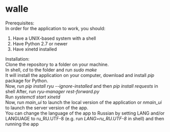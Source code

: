 # walle

Prerequisites:  
In order for the application to work, you should:  
1) Have a UNIX-based system with a shell
2) Have Python 2.7 or newer
3) Have xinetd installed  
  
Installation:  
Clone the repository to a folder on your machine.  
In shell, *cd* to the folder and run *sudo make*  
It will install the application on your computer, download and install *pip* package for Python.  
Now, run *pip install ryu --ignore-installed* and then *pip install requests* in shell
After, run *ryu-manager rest-forward.py*  
Run *systemctl start xinetd*  
Now, run *main_ui* to launch the local version of the application or *nmain_ui* to launch the server version of the app.  
You can change the language of the app to Russian by setting LANG and/or LANGUAGE to ru_RU.UTF-8 (e.g. run *LANG=ru_RU.UTF-8* in shell) and then running the app  
